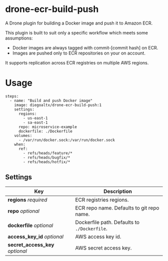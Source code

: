 # drone-ecr-build-push
A Drone plugin for building a Docker image and push it to Amazon ECR.

This plugin is built to suit only a specific workflow which meets some assumptions:

- Docker images are always tagged with commit-[commit hash] on ECR.
- Images are pushed only to ECR repositories on your on account. 

It supports replication across ECR registries on multiple AWS regions.

# Usage

```
steps:
  - name: "Build and push Docker image"
    image: diegoaltx/drone-ecr-build-push:1
    settings:
      regions:
        - us-east-1
        - sa-east-1
      repo: microservice-example
      dockerfile: ./Dockerfile
    volumes:
      - /var/run/docker.sock:/var/run/docker.sock
    when:
      ref:
        - refs/heads/feature/*
        - refs/heads/bugfix/*
        - refs/heads/hotfix/*
```

## Settings

| Key                              | Description                                  |
|----------------------------------|----------------------------------------------|
| **regions** *required*           | ECR registries regions.                      |
| **repo** *optional*              | ECR repo name. Defaults to git repo name.    |
| **dockerfile** *optional*        | Dockerfile path. Defaults to `./Dockerfile`. |
| **access_key_id** *optional*     | AWS access key id.                           |
| **secret_access_key** *optional* | AWS secret access key.                       |
